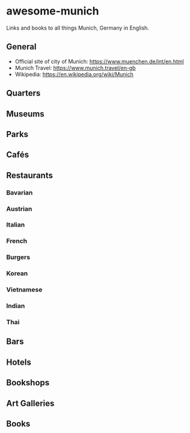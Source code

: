 # awesome-munich
Links and books to all things Munich, Germany in English.

## General

* Official site of city of Munich: https://www.muenchen.de/int/en.html
* Munich Travel: https://www.munich.travel/en-gb
* Wikipedia: https://en.wikipedia.org/wiki/Munich

## Quarters

## Museums

## Parks

## Cafés

## Restaurants

### Bavarian

### Austrian

### Italian

### French

### Burgers

### Korean

### Vietnamese

### Indian

### Thai

## Bars

## Hotels

## Bookshops

## Art Galleries

## Books
